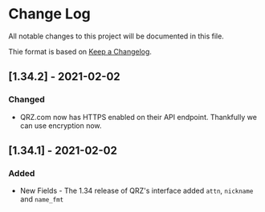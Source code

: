 # Change Log

All notable changes to this project will be documented in this file.

Thie format is based on [Keep a Changelog](http://keepachangelog.com/).

## [1.34.2] - 2021-02-02

### Changed

- QRZ.com now has HTTPS enabled on their API endpoint. Thankfully we can use encryption now.

## [1.34.1] - 2021-02-02

### Added

- New Fields - The 1.34 release of QRZ's interface added `attn`, `nickname` and `name_fmt` 

